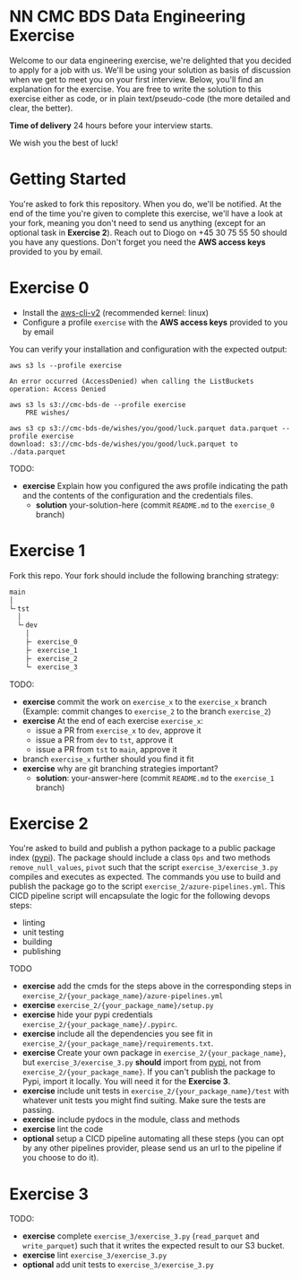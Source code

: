 # NN CMC BDS Data Engineering Exercise

Welcome to our data engineering exercise, we're delighted that you decided to apply for a job with us. We'll be using your solution as basis of discussion when we get to meet you on your first interview. Below, you'll find an explanation for the exercise. You are free to write the solution to this exercise either as code, or in plain text/pseudo-code (the more detailed and clear, the better).

**Time of delivery** 24 hours before your interview starts.

We wish you the best of luck!

# Getting Started

You're asked to fork this repository. When you do, we'll be notified. At the end of the time you're given to complete this exercise, we'll have a look at your fork, meaning you don't need to send us anything (except for an optional task in **Exercise 2**). Reach out to Diogo on +45 30 75 55 50 should you have any questions. Don't forget you need the **AWS access keys** provided to you by email.

# Exercise 0

+ Install the [aws-cli-v2](https://docs.aws.amazon.com/cli/latest/userguide/getting-started-install.html) (recommended kernel: linux)
+ Configure a profile `exercise` with the **AWS access keys** provided to you by email

You can verify your installation and configuration with the expected output:

```shell
aws s3 ls --profile exercise

An error occurred (AccessDenied) when calling the ListBuckets operation: Access Denied

aws s3 ls s3://cmc-bds-de --profile exercise
    PRE wishes/

aws s3 cp s3://cmc-bds-de/wishes/you/good/luck.parquet data.parquet --profile exercise
download: s3://cmc-bds-de/wishes/you/good/luck.parquet to ./data.parquet
```

TODO:
+ **exercise** Explain how you configured the aws profile indicating the path and the contents of the configuration and the credentials files.
    + **solution** your-solution-here (commit `README.md` to the `exercise_0` branch)

# Exercise 1

Fork this repo. Your fork should include the following branching strategy:

```txt
main
│
└╴tst
  │
  └╴dev
    │
    ├╴ exercise_0
    ├╴ exercise_1
    ├╴ exercise_2
    └╴ exercise_3
```

TODO:
+ **exercise** commit the work on `exercise_x` to the `exercise_x` branch (Example: commit changes to `exercise_2` to the branch `exercise_2`)
+ **exercise** At the end of each exercise `exercise_x`:
    + issue a PR from `exercise_x` to `dev`, approve it
    + issue a PR from `dev` to `tst`, approve it
    + issue a PR from `tst` to `main`, approve it
+ branch `exercise_x` further should you find it fit
+ **exercise** why are git branching strategies important?
    + **solution**: your-answer-here (commit `README.md` to the `exercise_1` branch)


# Exercise 2

You're asked to build and publish a python package to a public package index ([pypi](https://pypi.org/)). The package should include a class `Ops` and two methods `remove_null_values`, `pivot` such that the script `exercise_3/exercise_3.py` compiles and executes as expected. The commands you use to build and publish the package go to the script `exercise_2/azure-pipelines.yml`. This CICD pipeline script will encapsulate the logic for the following devops steps:
- linting
- unit testing
- building
- publishing

TODO
+ **exercise** add the cmds for the steps above in the corresponding steps in `exercise_2/{your_package_name}/azure-pipelines.yml`
+ **exercise** `exercise_2/{your_package_name}/setup.py`
+ **exercise** hide your pypi credentials `exercise_2/{your_package_name}/.pypirc`.
+ **exercise** include all the dependencies you see fit in `exercise_2/{your_package_name}/requirements.txt`.
+ **exercise** Create your own package in `exercise_2/{your_package_name}`, but `exercise_3/exercise_3.py` **should** import from [pypi](https://pypi.org/), not from `exercise_2/{your_package_name}`. If you can't publish the package to Pypi, import it locally. You will need it for the **Exercise 3**.
+ **exercise** include unit tests in `exercise_2/{your_package_name}/test` with whatever unit tests you might find suiting. Make sure the tests are passing.
+ **exercise** include pydocs in the module, class and methods
+ **exercise** lint the code
+ **optional** setup a CICD pipeline automating all these steps (you can opt by any other pipelines provider, please send us an url to the pipeline if you choose to do it).

# Exercise 3

TODO:
+ **exercise** complete `exercise_3/exercise_3.py` (`read_parquet` and `write_parquet`) such that it writes the expected result to our S3 bucket.
+ **exercise** lint `exercise_3/exercise_3.py`
+ **optional** add unit tests to `exercise_3/exercise_3.py`
